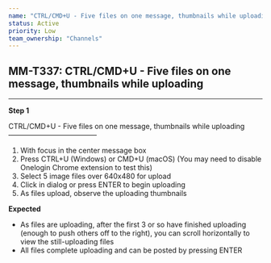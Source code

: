 ```yaml
---
name: "CTRL/CMD+U - Five files on one message, thumbnails while uploading"
status: Active
priority: Low
team_ownership: "Channels"
---
```


## MM-T337: CTRL/CMD+U - Five files on one message, thumbnails while uploading

---

**Step 1**

CTRL/CMD+U - Five files on one message, thumbnails while uploading\
–––––––––––––––––––––––––

1. With focus in the center message box
2. Press CTRL+U (Windows) or CMD+U (macOS) (You may need to disable Onelogin Chrome extension to test this)
3. Select 5 image files over 640x480 for upload
4. Click in dialog or press ENTER to begin uploading
5. As files upload, observe the uploading thumbnails

**Expected**

- As files are uploading, after the first 3 or so have finished uploading (enough to push others off to the right), you can scroll horizontally to view the still-uploading files
- All files complete uploading and can be posted by pressing ENTER
